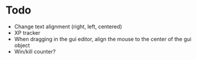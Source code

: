 # Todo

-   Change text alignment (right, left, centered)
-   XP tracker
-   When dragging in the gui editor, align the mouse to the center of the gui object
-   Win/kill counter?
